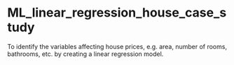 # ML_linear_regression_house_case_study
To identify the variables affecting house prices, e.g. area, number of rooms, bathrooms, etc. by creating a linear regression model.
